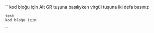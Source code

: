 
``
   kod bloğu için Alt GR tuşuna basılıyken virgül tuşuna iki defa basınız 
  
    test
    kod bloğu için 
    
``
